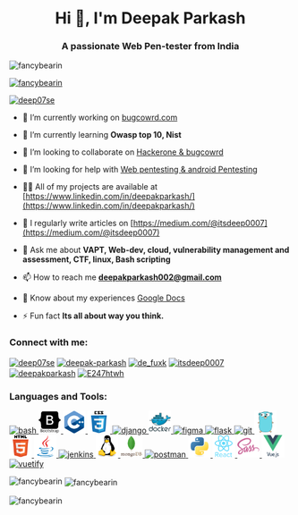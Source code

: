 <h1 align="center">Hi 👋, I'm Deepak Parkash</h1>
<h3 align="center">A passionate Web Pen-tester from India</h3>

<p align="left"> <img src="https://komarev.com/ghpvc/?username=fancybearin&label=Profile%20views&color=0e75b6&style=flat" alt="fancybearin" /> </p>

<p align="left"> <a href="https://github.com/ryo-ma/github-profile-trophy"><img src="https://github-profile-trophy.vercel.app/?username=fancybearin" alt="fancybearin" /></a> </p>

<p align="left"> <a href="https://twitter.com/deep07se" target="blank"><img src="https://img.shields.io/twitter/follow/deep07se?logo=twitter&style=for-the-badge" alt="deep07se" /></a> </p>

- 🔭 I’m currently working on [bugcowrd.com](https://bugcrowd.com/PB26Deepak)

- 🌱 I’m currently learning **Owasp top 10, Nist**

- 👯 I’m looking to collaborate on [Hackerone & bugcowrd](https://hackerone.com/pb26uk?type=admin)

- 🤝 I’m looking for help with [Web pentesting & android Pentesting](https://discord.gg/E247htwh)

- 👨‍💻 All of my projects are available at [https://www.linkedin.com/in/deepakparkash/](https://www.linkedin.com/in/deepakparkash/)

- 📝 I regularly write articles on [https://medium.com/@itsdeep0007](https://medium.com/@itsdeep0007)

- 💬 Ask me about **VAPT, Web-dev, cloud, vulnerability management and assessment, CTF, linux, Bash scripting**

- 📫 How to reach me **deepakparkash002@gmail.com**

- 📄 Know about my experiences [Google Docs](https://docs.google.com/document/u/2/d/e/2PACX-1vREVe9mH-umMnHAgMp24iv0tyJkdDQpEPYK0DGoI7sFTcBace9z_KneGP7eWMXBHG9ku4wponoQSBCF/pub)

- ⚡ Fun fact **Its all about way you think.**

<h3 align="left">Connect with me:</h3>
<p align="left">
<a href="https://twitter.com/deep07se" target="blank"><img align="center" src="https://raw.githubusercontent.com/rahuldkjain/github-profile-readme-generator/master/src/images/icons/Social/twitter.svg" alt="deep07se" height="30" width="40" /></a>
<a href="https://linkedin.com/in/deepak-parkash" target="blank"><img align="center" src="https://raw.githubusercontent.com/rahuldkjain/github-profile-readme-generator/master/src/images/icons/Social/linked-in-alt.svg" alt="deepak-parkash" height="30" width="40" /></a>
<a href="https://instagram.com/de_fuxk" target="blank"><img align="center" src="https://raw.githubusercontent.com/rahuldkjain/github-profile-readme-generator/master/src/images/icons/Social/instagram.svg" alt="de_fuxk" height="30" width="40" /></a>
<a href="https://medium.com/itsdeep0007" target="blank"><img align="center" src="https://raw.githubusercontent.com/rahuldkjain/github-profile-readme-generator/master/src/images/icons/Social/medium.svg" alt="itsdeep0007" height="30" width="40" /></a>
<a href="https://www.hackerrank.com/deepakparkash" target="blank"><img align="center" src="https://raw.githubusercontent.com/rahuldkjain/github-profile-readme-generator/master/src/images/icons/Social/hackerrank.svg" alt="deepakparkash" height="30" width="40" /></a>
<a href="https://discord.gg/E247htwh" target="blank"><img align="center" src="https://raw.githubusercontent.com/rahuldkjain/github-profile-readme-generator/master/src/images/icons/Social/discord.svg" alt="E247htwh" height="30" width="40" /></a>
</p>

<h3 align="left">Languages and Tools:</h3>
<p align="left"> <a href="https://www.gnu.org/software/bash/" target="_blank" rel="noreferrer"> <img src="https://www.vectorlogo.zone/logos/gnu_bash/gnu_bash-icon.svg" alt="bash" width="40" height="40"/> </a> <a href="https://getbootstrap.com" target="_blank" rel="noreferrer"> <img src="https://raw.githubusercontent.com/devicons/devicon/master/icons/bootstrap/bootstrap-plain-wordmark.svg" alt="bootstrap" width="40" height="40"/> </a> <a href="https://www.w3schools.com/cpp/" target="_blank" rel="noreferrer"> <img src="https://raw.githubusercontent.com/devicons/devicon/master/icons/cplusplus/cplusplus-original.svg" alt="cplusplus" width="40" height="40"/> </a> <a href="https://www.w3schools.com/css/" target="_blank" rel="noreferrer"> <img src="https://raw.githubusercontent.com/devicons/devicon/master/icons/css3/css3-original-wordmark.svg" alt="css3" width="40" height="40"/> </a> <a href="https://www.djangoproject.com/" target="_blank" rel="noreferrer"> <img src="https://cdn.worldvectorlogo.com/logos/django.svg" alt="django" width="40" height="40"/> </a> <a href="https://www.docker.com/" target="_blank" rel="noreferrer"> <img src="https://raw.githubusercontent.com/devicons/devicon/master/icons/docker/docker-original-wordmark.svg" alt="docker" width="40" height="40"/> </a> <a href="https://www.figma.com/" target="_blank" rel="noreferrer"> <img src="https://www.vectorlogo.zone/logos/figma/figma-icon.svg" alt="figma" width="40" height="40"/> </a> <a href="https://flask.palletsprojects.com/" target="_blank" rel="noreferrer"> <img src="https://www.vectorlogo.zone/logos/pocoo_flask/pocoo_flask-icon.svg" alt="flask" width="40" height="40"/> </a> <a href="https://git-scm.com/" target="_blank" rel="noreferrer"> <img src="https://www.vectorlogo.zone/logos/git-scm/git-scm-icon.svg" alt="git" width="40" height="40"/> </a> <a href="https://golang.org" target="_blank" rel="noreferrer"> <img src="https://raw.githubusercontent.com/devicons/devicon/master/icons/go/go-original.svg" alt="go" width="40" height="40"/> </a> <a href="https://www.w3.org/html/" target="_blank" rel="noreferrer"> <img src="https://raw.githubusercontent.com/devicons/devicon/master/icons/html5/html5-original-wordmark.svg" alt="html5" width="40" height="40"/> </a> <a href="https://www.java.com" target="_blank" rel="noreferrer"> <img src="https://raw.githubusercontent.com/devicons/devicon/master/icons/java/java-original.svg" alt="java" width="40" height="40"/> </a> <a href="https://www.jenkins.io" target="_blank" rel="noreferrer"> <img src="https://www.vectorlogo.zone/logos/jenkins/jenkins-icon.svg" alt="jenkins" width="40" height="40"/> </a> <a href="https://www.linux.org/" target="_blank" rel="noreferrer"> <img src="https://raw.githubusercontent.com/devicons/devicon/master/icons/linux/linux-original.svg" alt="linux" width="40" height="40"/> </a> <a href="https://www.mongodb.com/" target="_blank" rel="noreferrer"> <img src="https://raw.githubusercontent.com/devicons/devicon/master/icons/mongodb/mongodb-original-wordmark.svg" alt="mongodb" width="40" height="40"/> </a> <a href="https://postman.com" target="_blank" rel="noreferrer"> <img src="https://www.vectorlogo.zone/logos/getpostman/getpostman-icon.svg" alt="postman" width="40" height="40"/> </a> <a href="https://www.python.org" target="_blank" rel="noreferrer"> <img src="https://raw.githubusercontent.com/devicons/devicon/master/icons/python/python-original.svg" alt="python" width="40" height="40"/> </a> <a href="https://reactjs.org/" target="_blank" rel="noreferrer"> <img src="https://raw.githubusercontent.com/devicons/devicon/master/icons/react/react-original-wordmark.svg" alt="react" width="40" height="40"/> </a> <a href="https://sass-lang.com" target="_blank" rel="noreferrer"> <img src="https://raw.githubusercontent.com/devicons/devicon/master/icons/sass/sass-original.svg" alt="sass" width="40" height="40"/> </a> <a href="https://vuejs.org/" target="_blank" rel="noreferrer"> <img src="https://raw.githubusercontent.com/devicons/devicon/master/icons/vuejs/vuejs-original-wordmark.svg" alt="vuejs" width="40" height="40"/> </a> <a href="https://vuetifyjs.com/en/" target="_blank" rel="noreferrer"> <img src="https://bestofjs.org/logos/vuetify.svg" alt="vuetify" width="40" height="40"/> </a> </p>

<p><img align="left" src="https://github-readme-stats.vercel.app/api/top-langs?username=fancybearin&show_icons=true&locale=en&layout=compact" alt="fancybearin" /></p>

<p>&nbsp;<img align="center" src="https://github-readme-stats.vercel.app/api?username=fancybearin&show_icons=true&locale=en" alt="fancybearin" /></p>

<p><img align="center" src="https://github-readme-streak-stats.herokuapp.com/?user=fancybearin&" alt="fancybearin" /></p>
